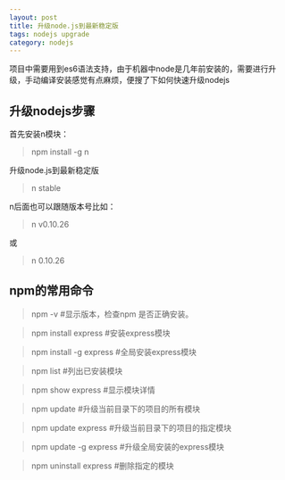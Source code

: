 ```yaml
---
layout: post
title: 升级node.js到最新稳定版
tags: nodejs upgrade
category: nodejs
---
```


项目中需要用到es6语法支持，由于机器中node是几年前安装的，需要进行升级，手动编译安装感觉有点麻烦，便搜了下如何快速升级nodejs

## 升级nodejs步骤
首先安装n模块：

>npm install -g n

升级node.js到最新稳定版
>n stable


n后面也可以跟随版本号比如：

>n v0.10.26

或

>n 0.10.26

## npm的常用命令

>npm -v          #显示版本，检查npm 是否正确安装。


>npm install express   #安装express模块


>npm install -g express  #全局安装express模块


>npm list         #列出已安装模块


>npm show express     #显示模块详情


>npm update        #升级当前目录下的项目的所有模块


>npm update express    #升级当前目录下的项目的指定模块


>npm update -g express  #升级全局安装的express模块


>npm uninstall express  #删除指定的模块
